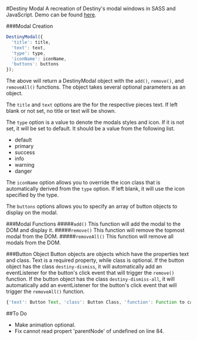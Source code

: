 #Destiny Modal
A recreation of Destiny's modal windows in SASS and JavaScript. Demo can be found [here](http://maael.github.io/DestinyModal/).

###Modal Creation
```JavaScript
DestinyModal({
  'title': title,
  'text': text,
  'type': type,
  'iconName': iconName,
  'buttons': buttons
});
```
The above will return a DestinyModal object with the ```add()```, ```remove()```, and ```removeAll()``` functions. The object takes several optional parameters as an object. 

The ```title``` and ```text``` options are the for the respective pieces text. If left blank or not set, no title or text will be shown.

The ```type``` option is a value to denote the modals styles and icon. If it is not set, it will be set to default. It should be a value from the following list.
- default
- primary
- success
- info
- warning
- danger

The ```iconName``` option allows you to override the icon class that is automatically derived from the ```type``` option. If left blank, it will use the icon specified by the type.

The ```buttons``` options allows you to specify an array of button objects to display on the modal.

###Modal Functions
#####```add()```
This function will add the modal to the DOM and display it.
#####```remove()```
This function will remove the topmost modal from the DOM.
#####```removeAll()```
This function will remove all modals from the DOM.

###Button Object
Button objects are objects which have the properties text and class. Text is a required property, while class is optional. If the button object has the class ```destiny-dismiss```, it will automatically add an eventListener for the button's click event that will trigger the ```remove()``` function. If the button object has the class ```destiny-dismiss-all```, it will automatically add an eventListener for the button's click event that will trigger the ```removeAll()``` function.

```JavaScript
{'text': Button Text, 'class': Button Class, 'function': Function to call on click}
```

##To Do
- Make animation optional.
- Fix cannot read propert 'parentNode' of undefined on line 84.